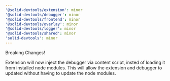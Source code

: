 ```yaml
---
'@solid-devtools/extension': minor
'@solid-devtools/debugger': minor
'@solid-devtools/frontend': minor
'@solid-devtools/overlay': minor
'@solid-devtools/logger': minor
'@solid-devtools/shared': minor
'solid-devtools': minor
---
```


Breaking Changes!

Extension will now inject the debugger via content script, insted of loading it from installed node modules. This will allow the extension and debugger to updated without having to update the node modules.
